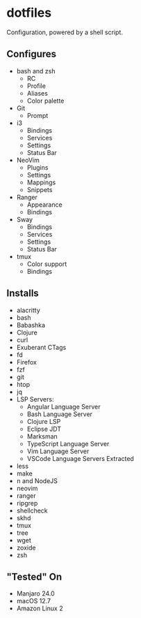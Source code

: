 # dotfiles
Configuration, powered by a shell script.

## Configures
* bash and zsh
  * RC
  * Profile
  * Aliases
  * Color palette
* Git
  * Prompt    
* i3
  * Bindings
  * Services
  * Settings
  * Status Bar
* NeoVim
  * Plugins
  * Settings
  * Mappings
  * Snippets
* Ranger
  * Appearance
  * Bindings
* Sway
  * Bindings
  * Services
  * Settings
  * Status Bar
* tmux
  * Color support
  * Bindings

## Installs
* alacritty
* bash
* Babashka
* Clojure
* curl
* Exuberant CTags
* fd
* Firefox
* fzf
* git
* htop
* jq
* LSP Servers:
    * Angular Language Server
    * Bash Language Server
    * Clojure LSP
    * Eclipse JDT
    * Marksman
    * TypeScript Language Server
    * Vim Language Server
    * VSCode Language Servers Extracted
* less
* make
* n and NodeJS
* neovim
* ranger
* ripgrep
* shellcheck
* skhd
* tmux
* tree
* wget
* zoxide
* zsh

## "Tested" On
* Manjaro 24.0
* macOS 12.7
* Amazon Linux 2
